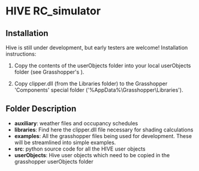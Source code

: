 # **HIVE RC_simulator** 

## Installation

Hive is still under development, but early testers are welcome! Installation instructions:

 1. Copy the contents of the userObjects folder into your local userObjects folder (see Grasshopper's <special folders>).

 2. Copy clipper.dll (from the Libraries folder) to the Grasshopper 'Components' special folder ('%AppData%\Grasshopper\Libraries\').


## Folder Description
* **auxiliary**: weather files and occupancy schedules
* **libraries**: Find here the clipper.dll file necessary for shading calculations
* **examples**: All the grasshopper files being used for development. These will be streamlined into simple examples.
* **src**: python source code for all the HIVE user objects
* **userObjects**: Hive user objects which need to be copied in the grasshopper userObjects folder


